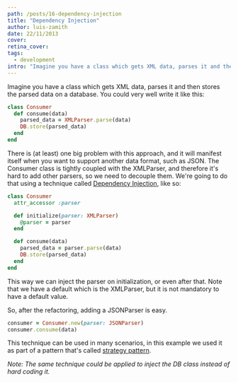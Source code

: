 ```yaml
---
path: /posts/16-dependency-injection
title: "Dependency Injection"
author: luis-zamith
date: 22/11/2013
cover: 
retina_cover: 
tags:
  - development
intro: "Imagine you have a class which gets XML data, parses it and then stores the"
---
```


Imagine you have a class which gets XML data, parses it and then stores the
parsed data on a database. You could very well write it like this:

```ruby
class Consumer
  def consume(data)
    parsed_data = XMLParser.parse(data)
    DB.store(parsed_data)
  end
end
```

There is (at least) one big problem with this approach, and it will manifest
itself when you want to support another data format, such as JSON. The Consumer
class is tightly coupled with the XMLParser, and therefore it's hard to add
other parsers, so we need to decouple them. We're
going to do that using a technique called [Dependency Injection](https://en.wikipedia.org/wiki/Dependency_injection), like so:

```ruby
class Consumer
  attr_accessor :parser

  def initialize(parser: XMLParser)
    @parser = parser
  end

  def consume(data)
    parsed_data = parser.parse(data)
    DB.store(parsed_data)
  end
end
```

This way we can inject the parser on initialization, or even after that. Note
that we have a default which is the XMLParser, but it is not mandatory to have a
default value.

So, after the refactoring, adding a JSONParser is easy.

```ruby
consumer = Consumer.new(parser: JSONParser)
consumer.consume(data)
```

This technique can be used in many scenarios, in this example we used it as part
of a pattern that's called [strategy pattern](https://en.wikipedia.org/wiki/Strategy_pattern).

*Note: The same technique could be applied to inject the DB class instead of hard coding it.*

